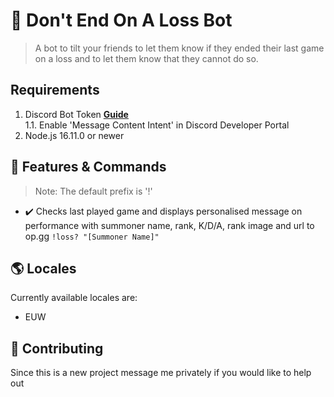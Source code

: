 # 🤖 Don't End On A Loss Bot

> A bot to tilt your friends to let them know if they ended their last game on a loss and to let them know that they cannot do so.

## Requirements

1. Discord Bot Token **[Guide](https://discordjs.guide/preparations/setting-up-a-bot-application.html#creating-your-bot)**  
   1.1. Enable 'Message Content Intent' in Discord Developer Portal
2. Node.js 16.11.0 or newer

## 📝 Features & Commands

> Note: The default prefix is '!'

- ✔️ Checks last played game and displays personalised message on performance with summoner name, rank, K/D/A, rank image and url to op.gg
`!loss? "[Summoner Name]"`

## 🌎 Locales

Currently available locales are:
- EUW

## 🤝 Contributing
Since this is a new project message me privately if you would like to help out
